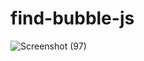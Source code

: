 # find-bubble-js
![Screenshot (97)](https://github.com/meet7tank9/find-bubble-js/assets/83707307/a1aebb11-cd16-4030-a66c-2da2e3b9029b)
